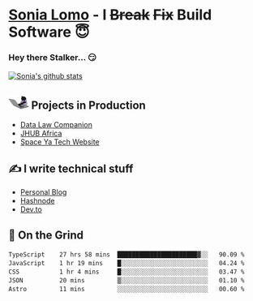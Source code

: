 # [Sonia Lomo](https://sonylomo.github.io/) - I ~~Break~~ ~~Fix~~ Build Software 😇
### Hey there Stalker... 😏 

<a href="https://github.com/sonylomo/github-readme-stats">
  <img align="center" src="https://media.giphy.com/media/lU05nFSW6Y2A/giphy.gif" alt="Sonia's github stats" />
</a>

## <img src="assets/devcat.gif" width="40"> Projects in Production
- [Data Law Companion](https://datalawcompanion.org/)
- [JHUB Africa](https://jhubafrica.com/)
- [Space Ya Tech Website](https://www.spaceyatech.com/)

## ✍️ I write technical stuff
- [Personal Blog](https://sonylomo-github-io.vercel.app/blog)
- [Hashnode](https://sonylomo.hashnode.dev/)
- [Dev.to](https://dev.to/sonylomo)

## 🤡 On the Grind
<!--START_SECTION:waka-->

```txt
TypeScript    27 hrs 58 mins  ██████████████████████▓░░   90.09 %
JavaScript    1 hr 19 mins    █░░░░░░░░░░░░░░░░░░░░░░░░   04.24 %
CSS           1 hr 4 mins     █░░░░░░░░░░░░░░░░░░░░░░░░   03.47 %
JSON          20 mins         ▒░░░░░░░░░░░░░░░░░░░░░░░░   01.10 %
Astro         11 mins         ░░░░░░░░░░░░░░░░░░░░░░░░░   00.60 %
```

<!--END_SECTION:waka-->
